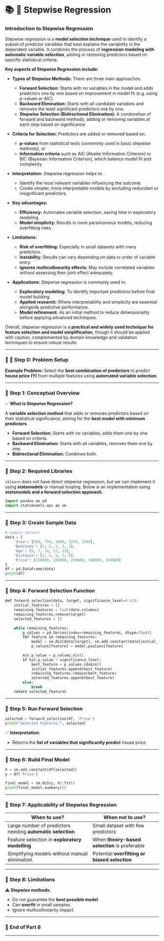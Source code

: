 # 📚 **🌟 Stepwise Regression**

### **Introduction to Stepwise Regression**

Stepwise regression is a **model selection technique** used to identify a subset of predictor variables that best explains the variability in the dependent variable. It combines the process of **regression modeling with automatic variable selection**, adding or removing predictors based on specific statistical criteria.

**Key aspects of Stepwise Regression include:**

* **Types of Stepwise Methods:**
  There are three main approaches:

  * **Forward Selection:** Starts with no variables in the model and adds predictors one by one based on improvement in model fit (e.g. using p-values or AIC).
  * **Backward Elimination:** Starts with all candidate variables and removes the least significant predictors one by one.
  * **Stepwise Selection (Bidirectional Elimination):** A combination of forward and backward methods, adding or removing variables at each step based on significance.

* **Criteria for Selection:**
  Predictors are added or removed based on:

  * **p-values** from statistical tests (commonly used in basic stepwise methods), or
  * **Information criteria** such as AIC (Akaike Information Criterion) or BIC (Bayesian Information Criterion), which balance model fit and complexity.

* **Interpretation:**
  Stepwise regression helps to:

  * Identify the most relevant variables influencing the outcome.
  * Create simpler, more interpretable models by excluding redundant or insignificant predictors.

* **Key advantages:**

  * **Efficiency:** Automates variable selection, saving time in exploratory modeling.
  * **Model simplicity:** Results in more parsimonious models, reducing overfitting risks.

* **Limitations:**

  * **Risk of overfitting:** Especially in small datasets with many predictors.
  * **Instability:** Results can vary depending on data or order of variable entry.
  * **Ignores multicollinearity effects:** May include correlated variables without assessing their joint effect adequately.

* **Applications:**
  Stepwise regression is commonly used in:

  * **Exploratory modeling:** To identify important predictors before final model building.
  * **Applied research:** Where interpretability and simplicity are essential alongside predictive performance.
  * **Model refinement:** As an initial method to reduce dimensionality before applying advanced techniques.

Overall, stepwise regression is a **practical and widely used technique for feature selection and model simplification**, though it should be applied with caution, complemented by domain knowledge and validation techniques to ensure robust results.

---

### 📝 **🔹 Step 0: Problem Setup**

**Example Problem:**
Select the **best combination of predictors** to predict **house price (Y)** from multiple features using **automated variable selection**.

---

### 🔹 **Step 1: Conceptual Overview**

✅ **What is Stepwise Regression?**

A **variable selection method** that adds or removes predictors based on their statistical significance, aiming for the **best model with minimum predictors**.

* **Forward Selection:** Starts with no variables, adds them one by one based on criteria.
* **Backward Elimination:** Starts with all variables, removes them one by one.
* **Bidirectional Elimination:** Combines both.

---

### 🔹 **Step 2: Required Libraries**

`sklearn` does not have direct stepwise regression, but we can implement it using **statsmodels** or manual looping. Below is an implementation using **statsmodels and a forward selection approach**.

```python
import pandas as pd
import statsmodels.api as sm
```

---

### 🔹 **Step 3: Create Sample Data**

```python
# Sample dataset
data = {
    'Area': [500, 750, 1000, 1250, 1500],
    'Bedrooms': [1, 2, 2, 3, 3],
    'Age': [5, 7, 10, 12, 15],
    'Distance': [2, 3, 5, 7, 8],
    'Price': [150000, 200000, 250000, 300000, 350000]
}
df = pd.DataFrame(data)
print(df)
```

---

### 🔹 **Step 4: Forward Selection Function**

```python
def forward_selection(data, target, significance_level=0.05):
    initial_features = []
    remaining_features = list(data.columns)
    remaining_features.remove(target)
    selected_features = []
    
    while remaining_features:
        p_values = pd.Series(index=remaining_features, dtype=float)
        for feature in remaining_features:
            model = sm.OLS(data[target], sm.add_constant(data[initial_features + [feature]])).fit()
            p_values[feature] = model.pvalues[feature]
        
        min_p_value = p_values.min()
        if min_p_value < significance_level:
            best_feature = p_values.idxmin()
            initial_features.append(best_feature)
            remaining_features.remove(best_feature)
            selected_features.append(best_feature)
        else:
            break
    return selected_features
```

---

### 🔹 **Step 5: Run Forward Selection**

```python
selected = forward_selection(df, 'Price')
print("Selected Features:", selected)
```

✅ **Interpretation:**

* Returns the **list of variables that significantly predict** house price.

---

### 🔹 **Step 6: Build Final Model**

```python
X = sm.add_constant(df[selected])
y = df['Price']

final_model = sm.OLS(y, X).fit()
print(final_model.summary())
```

---

### 🔹 **Step 7: Applicability of Stepwise Regression**

| **When to use?**                                           | **When not to use?**                          |
| ---------------------------------------------------------- | --------------------------------------------- |
| Large number of predictors needing **automatic selection** | Small dataset with few predictors             |
| Feature selection in **exploratory modelling**             | When **theory-based selection** is preferable |
| Simplifying models without manual elimination              | Potential **overfitting or biased selection** |

---

### 🔹 **Step 8: Limitations**

⚠️ **Stepwise methods:**

* Do not guarantee the **best possible model**.
* Can **overfit** in small samples.
* Ignore multicollinearity impact.

---

### 📝 **End of Part 8**

---


